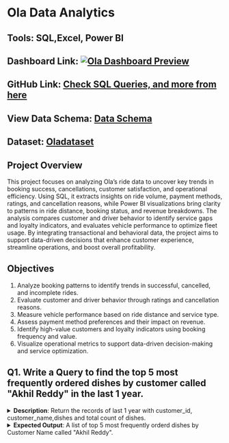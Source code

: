 # Ola Data Analytics

## Tools: SQL,Excel, Power BI

## Dashboard Link: [![Ola Dashboard Preview](dashboard-preview.png)](https://app.powerbi.com/reportEmbed?reportId=5d41a86f-0009-4172-b571-1dc6bdc015d0&autoAuth=true&ctid=11a2b842-29b4-4064-b490-7a8f18fae202)

## GitHub Link: [Check SQL Queries, and more from here](url)

## View Data Schema: [Data Schema](https://github.com/prashanthkumarjoshi/Ola_Data_Analysis_project/blob/main/Ola%20Database%20Schema%20(1).pdf)

## Dataset: [Oladataset](https://raw.githubusercontent.com/prashanthkumarjoshi/Ola_Data_Analysis_project/refs/heads/main/OlaData.csv)

## Project Overview

This project focuses on analyzing Ola’s ride data to uncover key trends in booking success, cancellations, customer satisfaction, and operational efficiency. Using SQL, it extracts insights on ride volume, payment methods, ratings, and cancellation reasons, while Power BI visualizations bring clarity to patterns in ride distance, booking status, and revenue breakdowns. The analysis compares customer and driver behavior to identify service gaps and loyalty indicators, and evaluates vehicle performance to optimize fleet usage. By integrating transactional and behavioral data, the project aims to support data-driven decisions that enhance customer experience, streamline operations, and boost overall profitability.

## Objectives

1. Analyze booking patterns to identify trends in successful, cancelled, and incomplete rides.  
2. Evaluate customer and driver behavior through ratings and cancellation reasons.  
3. Measure vehicle performance based on ride distance and service type.  
4. Assess payment method preferences and their impact on revenue.  
5. Identify high-value customers and loyalty indicators using booking frequency and value.  
6. Visualize operational metrics to support data-driven decision-making and service optimization.

## Q1. Write a Query to find the top 5   most frequently ordered dishes by customer called  "Akhil Reddy" in the last 1 year.
<details><summary>
<strong>Description</strong>: Return the records of last 1 year with customer_id, customer_name,dishes and total count of dishes.</summary>
<br><strong>SQL Code</strong>

  ```sql

  SELECT
    customer_name,
    dishes,
    total_dishes
  FROM
    (SELECT
        c.customer_id,
        c.customer_name,
        o.order_item AS dishes,
        COUNT(order_id) AS total_dishes,
        DENSE_RANK() OVER (ORDER BY COUNT(order_id) DESC) AS RANK
      FROM
        orders o
        JOIN customers c ON o.customer_id = c.customer_id
      WHERE
        o.order_date >= CURRENT_DATE - INTERVAL '1 Year'
        AND c.customer_name = 'Akhil Reddy'
      GROUP BY
        1,
        2,
        3
      ORDER BY
        1,
        4 DESC
    ) AS t1
  WHERE
    RANK <= 5;
  ```
</details>
<details>
<summary><strong>Expected Output</strong>: A list of top 5 most frequently orderd dishes by Customer Name called "Akhil Reddy".</summary>
<br><strong>Query Output</strong>
 <br> <img src="https://github.com/prashanthkumarjoshi/SQL_PROJECT_3/blob/main/images/Q_1_output.png" height="200">
</details>
    
